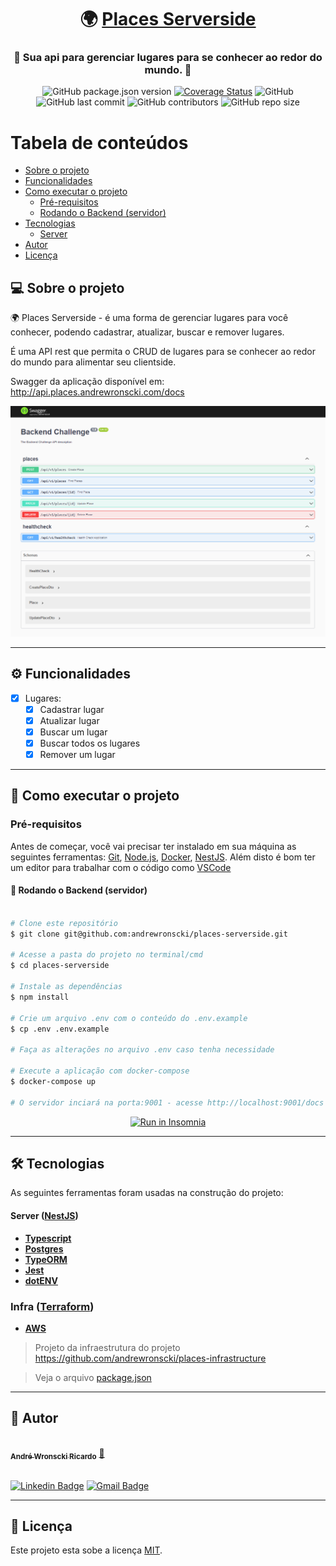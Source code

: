 

<h1 align="center">
     🌍 <a href="#" alt="site do places"> Places Serverside</a>
</h1>

<h3 align="center">
    🧳 Sua api para gerenciar lugares para se conhecer ao redor do mundo. 💚
</h3>

<div align="center">
<p align="center">
<a><img alt="GitHub package.json version" src="https://img.shields.io/github/package-json/v/andrewronscki/places-serverside"></a>
<a href='https://coveralls.io/github/andrewronscki/places-serverside?branch=main'><img src='https://coveralls.io/repos/github/andrewronscki/places-serverside/badge.svg?branch=main' alt='Coverage Status' /></a>
<a><img alt="GitHub" src="https://img.shields.io/github/license/andrewronscki/places-serverside"></a>
<a><img alt="GitHub last commit" src="https://img.shields.io/github/last-commit/andrewronscki/places-serverside"></a>
<a><img alt="GitHub contributors" src="https://img.shields.io/github/contributors/andrewronscki/places-serverside"></a>
<a><img alt="GitHub repo size" src="https://img.shields.io/github/repo-size/andrewronscki/places-serverside"></a>
</p>
</div>

Tabela de conteúdos
=================
<!--ts-->
   * [Sobre o projeto](#-sobre-o-projeto)
   * [Funcionalidades](#-funcionalidades)
   * [Como executar o projeto](#-como-executar-o-projeto)
     * [Pré-requisitos](#pré-requisitos)
     * [Rodando o Backend (servidor)](#user-content--rodando-o-backend-servidor)
   * [Tecnologias](#-tecnologias)
     * [Server](#user-content-server--nodejs----typescript)
   * [Autor](#-autor)
   * [Licença](#user-content--licença)
<!--te-->


## 💻 Sobre o projeto

🌍 Places Serverside - é uma forma de gerenciar lugares para você conhecer, podendo cadastrar, atualizar, buscar e remover lugares.


É uma API rest que permita o CRUD de lugares para se conhecer ao redor do mundo para alimentar seu clientside.

Swagger da aplicação disponível em: http://api.places.andrewronscki.com/docs

<div align="center">
  <img alt="Swagger Places Api" src="./swagger.png">
</div>

---

## ⚙️ Funcionalidades

- [x] Lugares:
  - [x] Cadastrar lugar
  - [x] Atualizar lugar
  - [x] Buscar um lugar
  - [x] Buscar todos os lugares
  - [x] Remover um lugar

---

## 🚀 Como executar o projeto

### Pré-requisitos

Antes de começar, você vai precisar ter instalado em sua máquina as seguintes ferramentas:
[Git](https://git-scm.com), [Node.js](https://nodejs.org/en/), [Docker](https://docs.docker.com/desktop/), [NestJS](https://nestjs.com/).
Além disto é bom ter um editor para trabalhar com o código como [VSCode](https://code.visualstudio.com/)

#### 🎲 Rodando o Backend (servidor)

```bash

# Clone este repositório
$ git clone git@github.com:andrewronscki/places-serverside.git

# Acesse a pasta do projeto no terminal/cmd
$ cd places-serverside

# Instale as dependências
$ npm install

# Crie um arquivo .env com o conteúdo do .env.example
$ cp .env .env.example

# Faça as alterações no arquivo .env caso tenha necessidade

# Execute a aplicação com docker-compose
$ docker-compose up

# O servidor inciará na porta:9001 - acesse http://localhost:9001/docs

```
<p align="center">
  <a href="https://github.com/andrewronscki/places-serverside/blob/main/insomnia.json" target="_blank"><img src="https://insomnia.rest/images/run.svg" alt="Run in Insomnia"></a>
</p>

---

## 🛠 Tecnologias

As seguintes ferramentas foram usadas na construção do projeto:

#### [](https://github.com/andrewronscki/places-serverside)**Server**  ([NestJS](https://nodejs.org/en/))
-   **[Typescript](https://www.typescriptlang.org/)**
-   **[Postgres](https://www.postgresql.org/)**
-   **[TypeORM](https://typeorm.io/)**
-   **[Jest](https://jestjs.io/pt-BR/)**
-   **[dotENV](https://github.com/motdotla/dotenv)**
### [](https://github.com/andrewronscki/places-infrastructure)**Infra** ([Terraform](https://www.terraform.io/))
-   **[AWS](https://aws.amazon.com/pt/)**

> Projeto da infraestrutura do projeto https://github.com/andrewronscki/places-infrastructure

> Veja o arquivo  [package.json](https://github.com/andrewronscki/places-serverside/blob/main/package.json)

---

## 🦸 Autor

<a href="https://andrewronscki.com">
 <img style="border-radius: 50%;" src="https://avatars.githubusercontent.com/u/32884775?v=4" width="100px;" alt=""/>
 <br />
 <sub><b>André Wronscki Ricardo</b></sub></a> <a href="https://andrewronscki.com" title="André Wronscki">🚀</a>
 <br />
 <br />


[![Linkedin Badge](https://img.shields.io/badge/-André-blue?style=flat-square&logo=Linkedin&logoColor=white&link=https://www.linkedin.com/in/andr%C3%A9-wronscki-ricardo-13694bb7/)](https://www.linkedin.com/in/andr%C3%A9-wronscki-ricardo-13694bb7/)
[![Gmail Badge](https://img.shields.io/badge/-andrewronscki@gmail.com-c14438?style=flat-square&logo=Gmail&logoColor=white&link=mailto:andrewronscki@gmail.com)](mailto:andrewronscki@gmail.com)

---

## 📝 Licença

Este projeto esta sobe a licença [MIT](./LICENSE.md).
